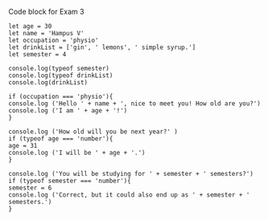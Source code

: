  Code block for Exam 3
    
    let age = 30
    let name = 'Hampus V'
    let occupation = 'physio'
    let drinkList = ['gin', ' lemons', ' simple syrup.']
    let semester = 4

    console.log(typeof semester)
    console.log(typeof drinkList)
    console.log(drinkList)

    if (occupation === 'physio'){
    console.log ('Hello ' + name + ', nice to meet you! How old are you?')
    console.log ('I am ' + age + '!')
    }

    console.log ('How old will you be next year?' )
    if (typeof age === 'number'){
    age = 31
    console.log ('I will be ' + age + '.')
    }

    console.log ('You will be studying for ' + semester + ' semesters?')
    if (typeof semester === 'number'){
    semester = 6
    console.log ('Correct, but it could also end up as ' + semester + ' semesters.')
    }